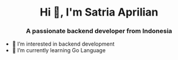 <h1 align="center">Hi 👋, I'm Satria Aprilian</h1>
<h3 align="center">A passionate backend developer from Indonesia</h3>

- 👀 I’m interested in backend development
- 🌱 I’m currently learning Go Language
